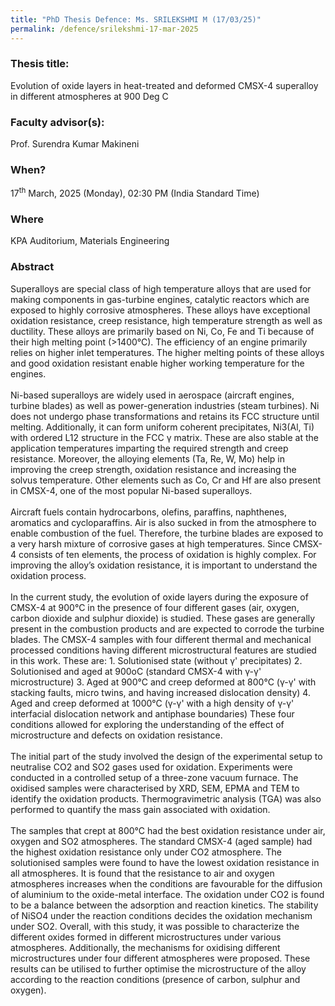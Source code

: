 ```yaml
---
title: "PhD Thesis Defence: Ms. SRILEKSHMI M (17/03/25)"
permalink: /defence/srilekshmi-17-mar-2025
---
```

### Thesis title:
Evolution of oxide layers in heat-treated and deformed CMSX-4 superalloy in different atmospheres at 900 Deg C

### Faculty advisor(s):
Prof. Surendra Kumar Makineni

### When?
17<sup>th</sup> March, 2025 (Monday), 02:30 PM (India Standard Time)


### Where
KPA Auditorium, Materials Engineering

### Abstract
Superalloys are special class of high temperature alloys that are used   for making components in gas-turbine engines, catalytic reactors which  are exposed to highly corrosive atmospheres. These alloys have  exceptional oxidation resistance, creep resistance, high temperature  strength as well as ductility. These alloys are primarily based on Ni,  Co, Fe and Ti because of their high melting point (>1400°C). The  efficiency of an engine primarily relies on higher inlet temperatures.  The higher melting points of these alloys and good oxidation resistant  enable higher working temperature for the engines.<br><br>
     Ni-based superalloys are widely used in aerospace (aircraft engines,  turbine blades) as well as power-generation industries (steam     turbines).  Ni does not undergo phase transformations and retains its  FCC structure  until melting. Additionally, it can form uniform    coherent  precipitates, Ni3(Al, Ti) with ordered L12 structure in the  FCC γ  matrix. These are also stable at the application temperatures    imparting  the required  strength and creep resistance. Moreover, the  alloying  elements (Ta, Re,  W, Mo) help in improving the creep    strength, oxidation resistance and  increasing the solvus temperature.  Other  elements such as Co, Cr and Hf  are also present in CMSX-4, one    of the  most popular Ni-based  superalloys.<br><br>
     Aircraft fuels contain hydrocarbons, olefins, paraffins, naphthenes,  aromatics and cycloparaffins. Air is also sucked in from the    atmosphere to enable combustion of the fuel. Therefore, the turbine  blades are exposed to a very harsh mixture of corrosive gases at high  temperatures. Since CMSX-4 consists of ten elements, the process of  oxidation is  highly complex. For improving the alloy’s oxidation  resistance, it is  important to understand the oxidation process.<br><br>
     In the current study, the evolution of oxide layers during the  exposure of CMSX-4 at 900°C in the presence of four different gases  (air,  oxygen, carbon dioxide and sulphur dioxide) is studied. These  gases are generally present in the combustion products and are expected  to corrode the turbine blades. The CMSX-4 samples with four different   thermal and  mechanical processed conditions having  different    microstructural features are studied in this work. These  are:
     1. Solutionised state (without γ' precipitates)
     2. Solutionised and aged at 900oC (standard CMSX-4 with γ-γ'  microstructure)
     3. Aged at 900°C and creep deformed at 800°C (γ-γ' with stacking  faults, micro twins, and having increased dislocation density)
     4. Aged and creep deformed at 1000°C (γ-γ' with a high density of   γ-γ' interfacial dislocation network and antiphase boundaries)
     These four conditions allowed for exploring the understanding of the  effect of microstructure and defects on oxidation resistance.<br><br>
     The initial part of the study involved the design of the  experimental setup to neutralise CO2 and SO2 gases used for oxidation.  Experiments were conducted in a controlled setup of a three-zone vacuum  furnace. The  oxidised samples were characterised by XRD, SEM, EPMA and  TEM to identify the oxidation products. Thermogravimetric analysis (TGA)  was also performed to quantify the mass gain associated with oxidation.<br><br>
     The samples that crept at 800°C had the best oxidation resistance  under air, oxygen and SO2 atmospheres. The standard CMSX-4 (aged sample)  had the highest oxidation resistance only under CO2 atmosphere. The  solutionised samples were found to have the lowest oxidation resistance  in all atmospheres. It is found that the resistance to air and oxygen  atmospheres increases when the  conditions  are favourable for the  diffusion of aluminium to the oxide-metal  interface. The oxidation  under CO2 is found to be a  balance between  the adsorption and reaction  kinetics. The stability  of NiSO4 under the  reaction conditions decides  the oxidation  mechanism under SO2. Overall, with this study, it was  possible to  characterize the different oxides formed in different  microstructures  under various  atmospheres. Additionally, the  mechanisms for oxidising  different microstructures under four different  atmospheres  were  proposed. These results can be utilised to further  optimise the  microstructure of the alloy according to the reaction  conditions (presence of carbon, sulphur and oxygen).